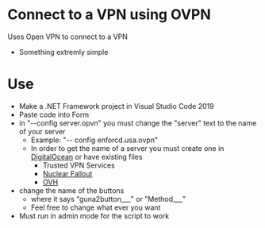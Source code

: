 # Connect to a VPN using OVPN
Uses Open VPN to connect to a VPN
 * Something extremly simple

# Use
 * Make a .NET Framework project in Visual Studio Code 2019
 * Paste code into Form
 * in "--config server.opvn" you must change the "server" text to the name of your server
   * Example: "-- config enforcd.usa.ovpn"
   * In order to get the name of a server you must create one in [DigitalOcean](https://www.digitalocean.com/) or have existing files
      * Trusted VPN Services
      * [Nuclear Fallout](https://www.nfoservers.com/)
      * [OVH](https://www.ovh.com/world/)
 * change the name of the buttons
   * where it says "guna2button___" or "Method___"
   * Feel free to change what ever you want
 * Must run in admin mode for the script to work
